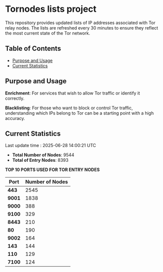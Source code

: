 # Tornodes lists project

This repository provides updated lists of IP addresses associated with Tor relay nodes. The lists are refreshed every 30 minutes to ensure they reflect the most current state of the Tor network.

## Table of Contents

- [Purpose and Usage](#purpose-and-usage)
- [Current Statistics](#current-statistics)


## Purpose and Usage

**Enrichment**: For services that wish to allow Tor traffic or identify it correctly.

**Blacklisting**: For those who want to block or control Tor traffic, understanding which IPs belong to Tor can be a starting point with a high accuracy.

## Current Statistics

Last update time : 2025-06-28 14:00:21 UTC

- **Total Number of Nodes**: 9544
- **Total of Entry Nodes**: 8393

**TOP 10 PORTS USED FOR TOR ENTRY NODES**

| **Port** | **Number of Nodes** |
|------|-----------------|
| **443**   | 2545  |
| **9001**   | 1838  |
| **9000**   | 388  |
| **9100**   | 329  |
| **8443**   | 210  |
| **80**   | 190  |
| **9002**   | 164  |
| **143**   | 144  |
| **110**   | 129  |
| **7100**   | 124  |

